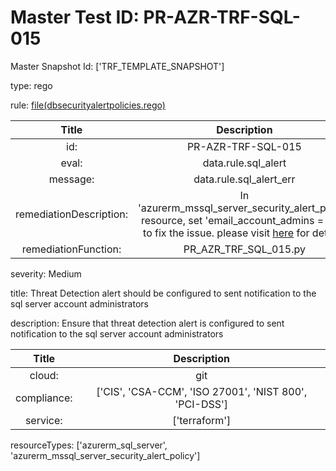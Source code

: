 



# Master Test ID: PR-AZR-TRF-SQL-015


Master Snapshot Id: ['TRF_TEMPLATE_SNAPSHOT']

type: rego

rule: [file(dbsecurityalertpolicies.rego)]  
  
  
  
  

|Title|Description|
| :---: | :---: |
|id: |PR-AZR-TRF-SQL-015|
|eval: |data.rule.sql_alert|
|message: |data.rule.sql_alert_err|
|remediationDescription: |In 'azurerm_mssql_server_security_alert_policy' resource, set 'email_account_admins = true' to fix the issue. please visit <a href='https://registry.terraform.io/providers/hashicorp/azurerm/latest/docs/resources/mssql_server_security_alert_policy#email_account_admins' target='_blank'>here</a> for details.|
|remediationFunction: |PR_AZR_TRF_SQL_015.py|


severity: Medium

title: Threat Detection alert should be configured to sent notification to the sql server account administrators

description: Ensure that threat detection alert is configured to sent notification to the sql server account administrators  
  
  

|Title|Description|
| :---: | :---: |
|cloud: |git|
|compliance: |['CIS', 'CSA-CCM', 'ISO 27001', 'NIST 800', 'PCI-DSS']|
|service: |['terraform']|


resourceTypes: ['azurerm_sql_server', 'azurerm_mssql_server_security_alert_policy']


[file(dbsecurityalertpolicies.rego)]: https://github.com/prancer-io/prancer-compliance-test/tree/master/azure/terraform/dbsecurityalertpolicies.rego
